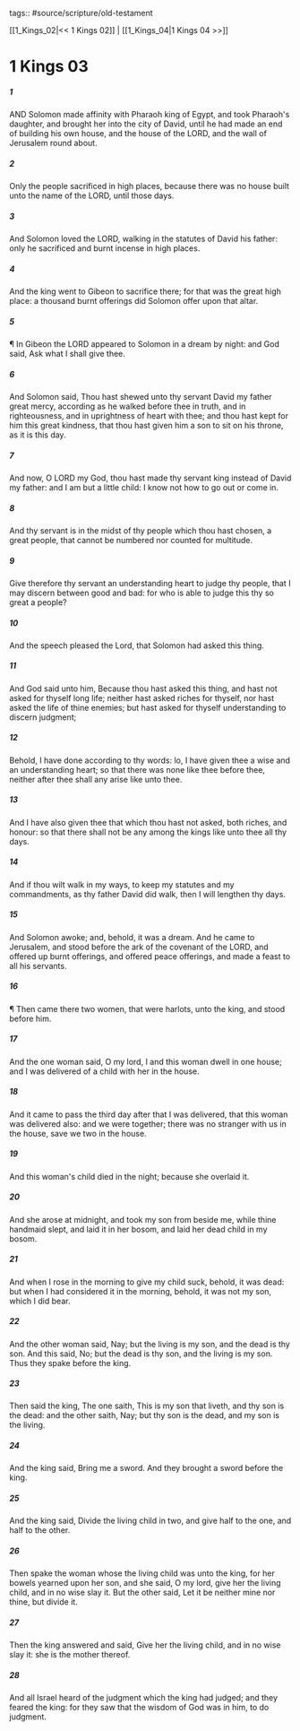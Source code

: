 tags:: #source/scripture/old-testament

[[1_Kings_02|<< 1 Kings 02]] | [[1_Kings_04|1 Kings 04 >>]]

# 1 Kings 03

##### 1

AND Solomon made affinity with Pharaoh king of Egypt, and took Pharaoh's daughter, and brought her into the city of David, until he had made an end of building his own house, and the house of the LORD, and the wall of Jerusalem round about.

##### 2

Only the people sacrificed in high places, because there was no house built unto the name of the LORD, until those days.

##### 3

And Solomon loved the LORD, walking in the statutes of David his father: only he sacrificed and burnt incense in high places.

##### 4

And the king went to Gibeon to sacrifice there; for that was the great high place: a thousand burnt offerings did Solomon offer upon that altar.

##### 5

¶ In Gibeon the LORD appeared to Solomon in a dream by night: and God said, Ask what I shall give thee.

##### 6

And Solomon said, Thou hast shewed unto thy servant David my father great mercy, according as he walked before thee in truth, and in righteousness, and in uprightness of heart with thee; and thou hast kept for him this great kindness, that thou hast given him a son to sit on his throne, as it is this day.

##### 7

And now, O LORD my God, thou hast made thy servant king instead of David my father: and I am but a little child: I know not how to go out or come in.

##### 8

And thy servant is in the midst of thy people which thou hast chosen, a great people, that cannot be numbered nor counted for multitude.

##### 9

Give therefore thy servant an understanding heart to judge thy people, that I may discern between good and bad: for who is able to judge this thy so great a people?

##### 10

And the speech pleased the Lord, that Solomon had asked this thing.

##### 11

And God said unto him, Because thou hast asked this thing, and hast not asked for thyself long life; neither hast asked riches for thyself, nor hast asked the life of thine enemies; but hast asked for thyself understanding to discern judgment;

##### 12

Behold, I have done according to thy words: lo, I have given thee a wise and an understanding heart; so that there was none like thee before thee, neither after thee shall any arise like unto thee.

##### 13

And I have also given thee that which thou hast not asked, both riches, and honour: so that there shall not be any among the kings like unto thee all thy days.

##### 14

And if thou wilt walk in my ways, to keep my statutes and my commandments, as thy father David did walk, then I will lengthen thy days.

##### 15

And Solomon awoke; and, behold, it was a dream. And he came to Jerusalem, and stood before the ark of the covenant of the LORD, and offered up burnt offerings, and offered peace offerings, and made a feast to all his servants.

##### 16

¶ Then came there two women, that were harlots, unto the king, and stood before him.

##### 17

And the one woman said, O my lord, I and this woman dwell in one house; and I was delivered of a child with her in the house.

##### 18

And it came to pass the third day after that I was delivered, that this woman was delivered also: and we were together; there was no stranger with us in the house, save we two in the house.

##### 19

And this woman's child died in the night; because she overlaid it.

##### 20

And she arose at midnight, and took my son from beside me, while thine handmaid slept, and laid it in her bosom, and laid her dead child in my bosom.

##### 21

And when I rose in the morning to give my child suck, behold, it was dead: but when I had considered it in the morning, behold, it was not my son, which I did bear.

##### 22

And the other woman said, Nay; but the living is my son, and the dead is thy son. And this said, No; but the dead is thy son, and the living is my son. Thus they spake before the king.

##### 23

Then said the king, The one saith, This is my son that liveth, and thy son is the dead: and the other saith, Nay; but thy son is the dead, and my son is the living.

##### 24

And the king said, Bring me a sword. And they brought a sword before the king.

##### 25

And the king said, Divide the living child in two, and give half to the one, and half to the other.

##### 26

Then spake the woman whose the living child was unto the king, for her bowels yearned upon her son, and she said, O my lord, give her the living child, and in no wise slay it. But the other said, Let it be neither mine nor thine, but divide it.

##### 27

Then the king answered and said, Give her the living child, and in no wise slay it: she is the mother thereof.

##### 28

And all Israel heard of the judgment which the king had judged; and they feared the king: for they saw that the wisdom of God was in him, to do judgment.
